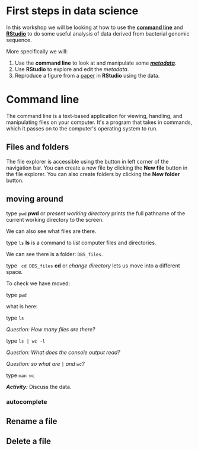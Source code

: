 
# First steps in data science

In this workshop we will be looking at how to use the [**command line**](https://en.wikipedia.org/wiki/Command-line_interface) and [**RStudio**](https://www.rstudio.com/) to do some useful analysis of data derived from bacterial genomic sequence.

More specifically we will:

1. Use the **command line** to look at and manipulate some [***metadata***](https://en.wikipedia.org/wiki/Metadata).
2. Use **RStudio** to explore and edit the *metadata*.
3. Reproduce a figure from a [paper](https://journals.plos.org/plosgenetics/article?id=10.1371/journal.pgen.1008850#sec025)  in **RStudio** using the data.

# Command line

The command line is a text-based application for viewing, handling, and manipulating files on your computer. It's a program that takes in commands, which it passes on to the computer's operating system to run.

## Files and folders

The file explorer is accessible using the button in left corner of the navigation bar. You can create a new file by clicking the **New file** button in the file explorer. You can also create folders by clicking the **New folder** button.

## moving around

type `pwd` 
**pwd** or *present working directory* prints the full pathname of the current working directory to the screen.

We can also see what files are there.

type `ls`
**ls** is a command to *list* computer files and directories.

We can see there is a folder:
 `DBS_files`.

type ` cd DBS_files`
**cd** or *change directory* lets us move into a different space.

To check we have moved:

type `pwd` 

what is here:

type `ls`

*Question: How many files are there?*

type `ls | wc -l`

*Question: What does the console output read?*

*Question: so what are `|` and `wc`?*

type `man wc`

**_Activity:_**  Discuss the data.

 

### autocomplete



## Rename a file



## Delete a file


